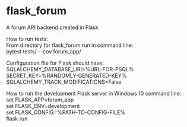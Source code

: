 # flask_forum

A forum API backend created in Flask

How to run tests:\
From directory for flask_forum run in command line:\
pytest tests/ --cov forum_app/

Configuration file for Flask should have:\
SQLALCHEMY_DATABASE_URI=%URL-FOR-PSQL%\
SECRET_KEY=%RANDOMLY-GENERATED-KEY%\
SQLALCHEMY_TRACK_MODIFICATIONS=False

How to run the development Flask server in Windows 10 command line:\
set FLASK_APP=forum_app\
set FLASK_ENV=development\
set FLASK_CONFIG=%PATH-TO-CONFIG-FILE%\
flask run
